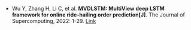 * Wu Y, Zhang H, Li C, et al. <b>MVDLSTM: MultiView deep LSTM framework for online ride-hailing order prediction[J]</b>. The Journal of Supercomputing, 2022: 1-29. [Link](https://link.springer.com/article/10.1007/s11227-021-04237-x)
